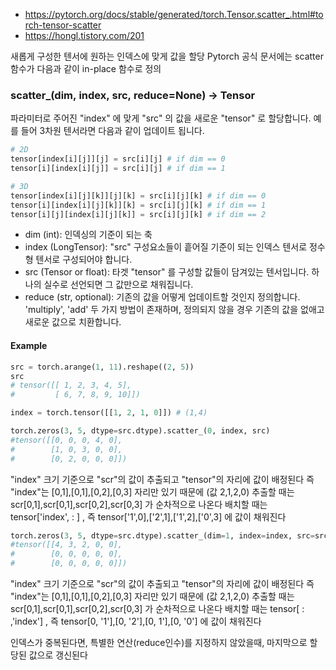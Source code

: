 


- https://pytorch.org/docs/stable/generated/torch.Tensor.scatter_.html#torch-tensor-scatter
- https://hongl.tistory.com/201

새롭게 구성한 텐서에 원하는 인덱스에 맞게 값을 할당
Pytorch 공식 문서에는 scatter 함수가 다음과 같이 in-place 함수로 정의



### **scatter_(dim, index, src, reduce=None) → Tensor**

파라미터로 주어진 "index" 에 맞게 "src" 의 값을 새로운 "tensor" 로 할당합니다. 예를 들어 3차원 텐서라면 다음과 같이 업데이트 됩니다.


```python
# 2D
tensor[index[i][j]][j] = src[i][j] # if dim == 0 
tensor[i][index[i][j]] = src[i][j] # if dim == 1

# 3D
tensor[index[i][j][k]][j][k] = src[i][j][k] # if dim == 0 
tensor[i][index[i][j][k]][k] = src[i][j][k] # if dim == 1 
tensor[i][j][index[i][j][k]] = src[i][j][k] # if dim == 2
```


- dim (int): 인덱싱의 기준이 되는 축
- index (LongTensor): "src" 구성요소들이 흩어질 기준이 되는 인덱스 텐서로 정수형 텐서로 구성되어야 합니다. 
- src (Tensor or float): 타겟 "tensor" 를 구성할 값들이 담겨있는 텐서입니다. 하나의 실수로 선언되면 그 값만으로 채워집니다.
- reduce (str, optional): 기존의 값을 어떻게 업데이트할 것인지 정의합니다. 'multiply', 'add' 두 가지 방법이 존재하며, 정의되지 않을 경우 기존의 값을 없애고 새로운 값으로 치환합니다.


#### Example
```python
src = torch.arange(1, 11).reshape((2, 5)) 
src 
# tensor([[ 1, 2, 3, 4, 5],
#         [ 6, 7, 8, 9, 10]]) 

index = torch.tensor([[1, 2, 1, 0]]) # (1,4)

```


```python
torch.zeros(3, 5, dtype=src.dtype).scatter_(0, index, src) 
#tensor([[0, 0, 0, 4, 0], 
#        [1, 0, 3, 0, 0], 
#        [0, 2, 0, 0, 0]])

```
"index" 크기 기준으로 "scr"의 값이 추출되고 "tensor"의 자리에 값이 배정된다
즉 "index"는 [0,1],[0,1],[0,2],[0,3] 자리만 있기 때문에 (값 2,1,2,0)
추출할 때는 scr[0,1],scr[0,1],scr[0,2],scr[0,3] 가 순차적으로 나온다
배치할 때는 tensor['index', : ] , 즉 tensor['1',0],['2',1],['1',2],['0',3] 에 값이 채워진다


```python
torch.zeros(3, 5, dtype=src.dtype).scatter_(dim=1, index=index, src=src )
#tensor([[4, 3, 2, 0, 0], 
#        [0, 0, 0, 0, 0], 
#        [0, 0, 0, 0, 0]])
```
"index" 크기 기준으로 "scr"의 값이 추출되고 "tensor"의 자리에 값이 배정된다
즉 "index"는 [0,1],[0,1],[0,2],[0,3] 자리만 있기 때문에 (값 2,1,2,0)
추출할 때는 scr[0,1],scr[0,1],scr[0,2],scr[0,3] 가 순차적으로 나온다
배치할 때는 tensor[ : ,'index'] , 즉 tensor[0, '1'],[0, '2'],[0, 1'],[0, '0'] 에 값이 채워진다

인덱스가 중복된다면, 특별한 연산(reduce인수)를 지정하지 않았을때, 마지막으로 할당된 값으로 갱신된다